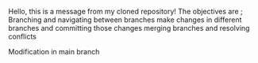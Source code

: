 Hello, this is a message from my cloned repository!
The objectives are ;
Branching and navigating between branches
make changes in different branches and committing those changes
merging branches and resolving conflicts










































Modification in main branch